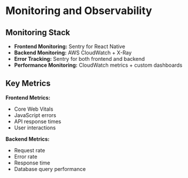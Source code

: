# Monitoring and Observability

## Monitoring Stack

- **Frontend Monitoring:** Sentry for React Native
- **Backend Monitoring:** AWS CloudWatch + X-Ray
- **Error Tracking:** Sentry for both frontend and backend
- **Performance Monitoring:** CloudWatch metrics + custom dashboards

## Key Metrics

**Frontend Metrics:**

- Core Web Vitals
- JavaScript errors
- API response times
- User interactions

**Backend Metrics:**

- Request rate
- Error rate
- Response time
- Database query performance
